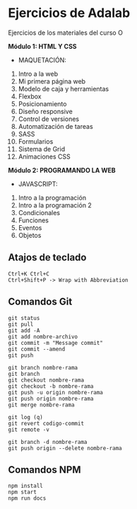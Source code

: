 # Ejercicios de Adalab

Ejercicios de los materiales del curso O

**Módulo 1: HTML Y CSS**

- MAQUETACIÓN:

1. Intro a la web
2. Mi primera página web
3. Modelo de caja y herramientas
4. Flexbox
5. Posicionamiento
6. Diseño responsive
7. Control de versiones
8. Automatización de tareas
9. SASS
10. Formularios
11. Sistema de Grid
12. Animaciones CSS

**Módulo 2: PROGRAMANDO LA WEB**

- JAVASCRIPT:

1. Intro a la programación
2. Intro a la programación 2
3. Condicionales
4. Funciones
5. Eventos
6. Objetos

## Atajos de teclado

```
Ctrl+K Ctrl+C
Ctrl+Shift+P -> Wrap with Abbreviation
```

## Comandos Git

```
git status
git pull
git add -A
git add nombre-archivo
git commit -m "Message commit"
git commit --amend
git push
```

```
git branch nombre-rama
git branch
git checkout nombre-rama
git checkout -b nombre-rama
git push -u origin nombre-rama
git push origin nombre-rama
git merge nombre-rama
```

```
git log (q)
git revert codigo-commit
git remote -v
```

```
git branch -d nombre-rama
git push origin --delete nombre-rama
```

## Comandos NPM

```
npm install
npm start
npm run docs
```
